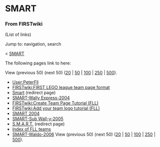 # SMART

### From FIRSTwiki

(List of links)

Jump to: navigation, search

&lt; [SMART](/index.php?title=SMART&redirect=no "SMART" )  

The following pages link to here:

View (previous 50) (next 50)
([20](/index.php?title=Special:Whatlinkshere/SMART&limit=20&from=0
"Special:Whatlinkshere/SMART" ) |
[50](/index.php?title=Special:Whatlinkshere/SMART&limit=50&from=0
"Special:Whatlinkshere/SMART" ) |
[100](/index.php?title=Special:Whatlinkshere/SMART&limit=100&from=0
"Special:Whatlinkshere/SMART" ) |
[250](/index.php?title=Special:Whatlinkshere/SMART&limit=250&from=0
"Special:Whatlinkshere/SMART" ) |
[500](/index.php?title=Special:Whatlinkshere/SMART&limit=500&from=0
"Special:Whatlinkshere/SMART" )).

  * [User:PeterFll](User:PeterFll "User:PeterFll" )
  * [FIRSTwiki:FIRST LEGO league team page format](FIRSTwiki:FIRST_LEGO_league_team_page_format "FIRSTwiki:FIRST LEGO league team page format" )
  * [Smart](/index.php?title=Smart&redirect=no "Smart" ) (redirect page) 
  * [SMART-Wally Express-2004](SMART-Wally_Express-2004 "SMART-Wally Express-2004" )
  * [FIRSTwiki:Create Team Page Tutorial (FLL)](FIRSTwiki:Create_Team_Page_Tutorial_%28FLL%29 "FIRSTwiki:Create Team Page Tutorial \(FLL\)" )
  * [FIRSTwiki:Add your team logo tutorial (FLL)](FIRSTwiki:Add_your_team_logo_tutorial_%28FLL%29 "FIRSTwiki:Add your team logo tutorial \(FLL\)" )
  * [SMART 2004](SMART_2004 "SMART 2004" )
  * [SMART-Sub Wall-y-2005](SMART-Sub_Wall-y-2005 "SMART-Sub Wall-y-2005" )
  * [S.M.A.R.T.](/index.php?title=S.M.A.R.T.&redirect=no "S.M.A.R.T." ) (redirect page) 
  * [Index of FLL teams](Index_of_FLL_teams "Index of FLL teams" )
  * [SMART-Waldo-2006](SMART-Waldo-2006 "SMART-Waldo-2006" )
View (previous 50) (next 50)
([20](/index.php?title=Special:Whatlinkshere/SMART&limit=20&from=0
"Special:Whatlinkshere/SMART" ) |
[50](/index.php?title=Special:Whatlinkshere/SMART&limit=50&from=0
"Special:Whatlinkshere/SMART" ) |
[100](/index.php?title=Special:Whatlinkshere/SMART&limit=100&from=0
"Special:Whatlinkshere/SMART" ) |
[250](/index.php?title=Special:Whatlinkshere/SMART&limit=250&from=0
"Special:Whatlinkshere/SMART" ) |
[500](/index.php?title=Special:Whatlinkshere/SMART&limit=500&from=0
"Special:Whatlinkshere/SMART" )).

